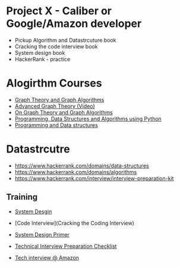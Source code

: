 # Project X - Caliber or Google/Amazon developer

* Pickup Algorithm and Datastrcuture book
* Cracking the code interview book
* System design book
* HackerRank - practice


# Alogirthm Courses

* [Graph Theory and Graph Algorithms](https://nptel.ac.in/courses/128/106/128106008/)
* [Advanced Graph Theory (Video)](https://nptel.ac.in/courses/106/104/106104170/)
* [On Graph Theory and Graph Algorithms](https://nptel.ac.in/courses/128/106/128106001/)
* [Programming, Data Structures and Algorithms using Python](https://nptel.ac.in/courses/106/106/106106145/)
* [Programming and Data structures](https://nptel.ac.in/courses/106/106/106106130/)


# Datastrcutre
* https://www.hackerrank.com/domains/data-structures
* https://www.hackerrank.com/domains/algorithms
* https://www.hackerrank.com/interview/interview-preparation-kit

## Training
* [System Desgin](https://www.educative.io/courses/grokking-the-system-design-interview)
* [Code Interview](Cracking the Coding Interview)
* [System Design Primer](https://github.com/donnemartin/system-design-primer)


* [Technical Interview Preparation Checklist](https://itnext.io/technical-interview-preparation-checklist-b000125f1535)
* [Tech interview @ Amazon](https://www.byte-by-byte.com/amazon-interview/)


